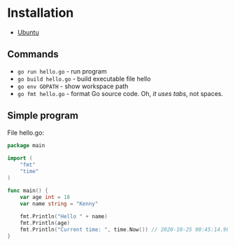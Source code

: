 # Installation

- [Ubuntu](https://github.com/golang/go/wiki/Ubuntu)

## Commands

- `go run hello.go` - run program
- `go build hello.go` - build executable file hello
- `go env GOPATH` - show workspace path
- `go fmt hello.go` - format Go source code. Oh, *it uses tabs*, not spaces.

## Simple program

File hello.go:

```go
package main
  
import (
    "fmt"
    "time"
)

func main() {
    var age int = 18
    var name string = "Kenny"
    
    fmt.Println("Hello " + name)
    fmt.Println(age)
    fmt.Println("Current time: ", time.Now()) // 2020-10-25 00:45:14.986395317 +0500 +05 m=+0.000031018
}
```
